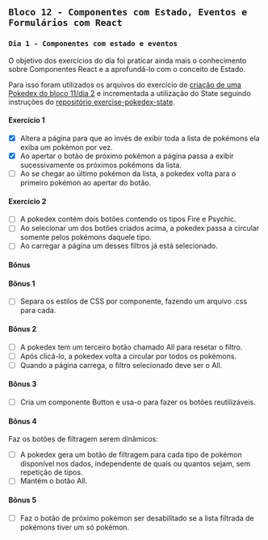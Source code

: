 ## `Bloco 12 - Componentes com Estado, Eventos e Formulários com React`

### `Dia 1 - Componentes com estado e eventos`

O objetivo dos exercícios do dia foi praticar ainda mais o conhecimento sobre Componentes React e a aprofundá-lo com o conceito de Estado.

Para isso foram utilizados os arquivos do exercício de [criação de uma Pokedex do bloco 11/dia 2](../../bloco_11/introducao-a-react_2/) e incrementada a utilização do State seguindo instruções do [repositório exercise-pokedex-state](https://github.com/leticiabora/exercise-pokedex-state).

#### Exercício 1

- [x] Altera a página para que ao invés de exibir toda a lista de pokémons ela exiba um pokémon por vez.
- [x] Ao apertar o botão de próximo pokémon a página passa a exibir sucessivamente os próximos pokémons da lista.
- [ ] Ao se chegar ao último pokémon da lista, a pokedex volta para o primeiro pokémon ao apertar do botão.

#### Exercício 2

- [ ] A pokedex contém dois botões contendo os tipos Fire e Psychic.
- [ ] Ao selecionar um dos botões criados acima, a pokedex passa a circular somente pelos pokémons daquele tipo.
- [ ] Ao carregar a página um desses filtros já está selecionado.

#### Bônus

#### Bônus 1

- [ ] Separa os estilos de CSS por componente, fazendo um arquivo .css para cada.

#### Bônus 2

- [ ] A pokedex tem um terceiro botão chamado All para resetar o filtro.
- [ ] Após clicá-lo, a pokedex volta a circular por todos os pokémons.
- [ ] Quando a página carrega, o filtro selecionado deve ser o All.

#### Bônus 3

- [ ] Cria um componente Button e usa-o para fazer os botões reutilizáveis.

#### Bônus 4

Faz os botões de filtragem serem dinâmicos:

- [ ] A pokedex gera um botão de filtragem para cada tipo de pokémon disponível nos dados, independente de quais ou quantos sejam, sem repetição de tipos.
- [ ] Mantém o botão All.

#### Bônus 5

- [ ] Faz o botão de próximo pokémon ser desabilitado se a lista filtrada de pokémons tiver um só pokémon.
